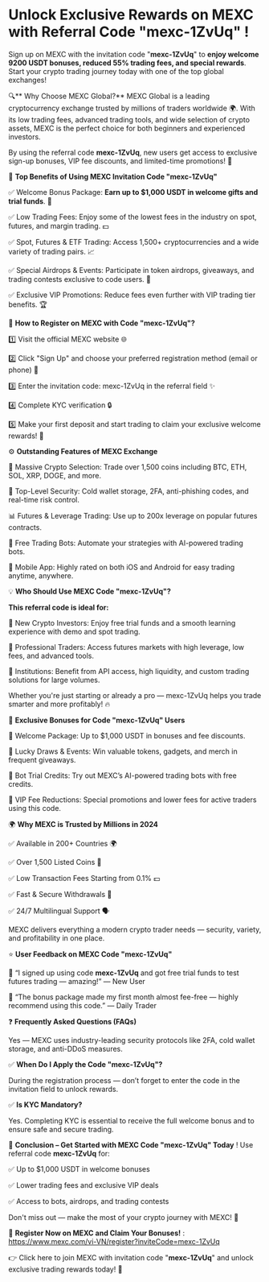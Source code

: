 #  Unlock Exclusive Rewards on MEXC with  Referral Code "mexc-1ZvUq" !

Sign up on MEXC with the invitation code "**mexc-1ZvUq**" to **enjoy welcome 9200 USDT  bonuses, reduced  55% trading fees, and special rewards**. Start your crypto trading journey today with one of the top global exchanges!


🔍** Why Choose MEXC Global?**
MEXC Global is a leading cryptocurrency exchange trusted by millions of traders worldwide 🌍. With its low trading fees, advanced trading tools, and wide selection of crypto assets, MEXC is the perfect choice for both beginners and experienced investors.

By using the referral code **mexc-1ZvUq**, new users get access to exclusive sign-up bonuses, VIP fee discounts, and limited-time promotions! 🎁

🎯 **Top Benefits of Using MEXC Invitation Code "mexc-1ZvUq"**

✅ Welcome Bonus Package: **Earn up to $1,000 USDT in welcome gifts and trial funds**. 🎉

✅ Low Trading Fees: Enjoy some of the lowest fees in the industry on spot, futures, and margin trading. 💵

✅ Spot, Futures & ETF Trading: Access 1,500+ cryptocurrencies and a wide variety of trading pairs. 📈

✅ Special Airdrops & Events: Participate in token airdrops, giveaways, and trading contests exclusive to code users. 🎲

✅ Exclusive VIP Promotions: Reduce fees even further with VIP trading tier benefits. 🏆

📝 **How to Register on MEXC with Code "mexc-1ZvUq"?**

1️⃣ Visit the official MEXC website 🌐

2️⃣ Click "Sign Up" and choose your preferred registration method (email or phone) 📱

3️⃣ Enter the invitation code: mexc-1ZvUq in the referral field ✨

4️⃣ Complete KYC verification 🔒

5️⃣ Make your first deposit and start trading to claim your exclusive welcome rewards! 🚀

⚙️ **Outstanding Features of MEXC Exchange**

💼 Massive Crypto Selection: Trade over 1,500 coins including BTC, ETH, SOL, XRP, DOGE, and more.

🔐 Top-Level Security: Cold wallet storage, 2FA, anti-phishing codes, and real-time risk control.

📊 Futures & Leverage Trading: Use up to 200x leverage on popular futures contracts.

🤖 Free Trading Bots: Automate your strategies with AI-powered trading bots.

📱 Mobile App: Highly rated on both iOS and Android for easy trading anytime, anywhere.

💡 **Who Should Use MEXC Code "mexc-1ZvUq"?**

**This referral code is ideal for:**


👶 New Crypto Investors: Enjoy free trial funds and a smooth learning experience with demo and spot trading.

💼 Professional Traders: Access futures markets with high leverage, low fees, and advanced tools.

🏦 Institutions: Benefit from API access, high liquidity, and custom trading solutions for large volumes.

Whether you're just starting or already a pro — mexc-1ZvUq helps you trade smarter and more profitably! 🔥

🎁 **Exclusive Bonuses for Code "mexc-1ZvUq" Users**

🎉 Welcome Package: Up to $1,000 USDT in bonuses and fee discounts.

🎲 Lucky Draws & Events: Win valuable tokens, gadgets, and merch in frequent giveaways.

🤖 Bot Trial Credits: Try out MEXC’s AI-powered trading bots with free credits.

🚀 VIP Fee Reductions: Special promotions and lower fees for active traders using this code.

🌍 **Why MEXC is Trusted by Millions in 2024**

✅ Available in 200+ Countries 🌍

✅ Over 1,500 Listed Coins 💎

✅ Low Transaction Fees Starting from 0.1% 💵

✅ Fast & Secure Withdrawals 🔐

✅ 24/7 Multilingual Support 🗣️

MEXC delivers everything a modern crypto trader needs — security, variety, and profitability in one place.

⭐ **User Feedback on MEXC Code "mexc-1ZvUq"**

💬 “I signed up using code **mexc-1ZvUq** and got free trial funds to test futures trading — amazing!” — New User

💬 “The bonus package made my first month almost fee-free — highly recommend using this code.” — Daily Trader

❓ **Frequently Asked Questions (FAQs)**


Yes — MEXC uses industry-leading security protocols like 2FA, cold wallet storage, and anti-DDoS measures.

✅ **When Do I Apply the Code "mexc-1ZvUq"?**

During the registration process — don’t forget to enter the code in the invitation field to unlock rewards.

✅ **Is KYC Mandatory?**

Yes. Completing KYC is essential to receive the full welcome bonus and to ensure safe and secure trading.

🎯 **Conclusion – Get Started with MEXC Code "mexc-1ZvUq" Today**
!
Use referral code **mexc-1ZvUq** for:

✅ Up to $1,000 USDT in welcome bonuses

✅ Lower trading fees and exclusive VIP deals

✅ Access to bots, airdrops, and trading contests

Don't miss out — make the most of your crypto journey with MEXC! 🚀

🔗 **Register Now on MEXC and Claim Your Bonuses!** : https://www.mexc.com/vi-VN/register?inviteCode=mexc-1ZvUq

👉 Click here to join MEXC with invitation code "**mexc-1ZvUq**" and unlock exclusive trading rewards today! 🎁


